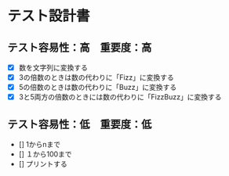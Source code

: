 # テスト設計書

## テスト容易性：高　重要度：高

- [x] 数を文字列に変換する
- [x] 3の倍数のときは数の代わりに「Fizz」に変換する
- [x] 5の倍数のときは数の代わりに「Buzz」に変換する
- [x] 3と5両方の倍数のときには数の代わりに「FizzBuzz」に変換する

## テスト容易性：低　重要度：低

- [] 1からnまで
- [] １から100まで
- [] プリントする
